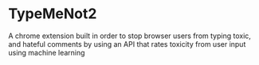 # TypeMeNot2
A chrome extension built in order to stop browser users from typing toxic, and hateful comments by using an API that rates toxicity from user input using machine learning
